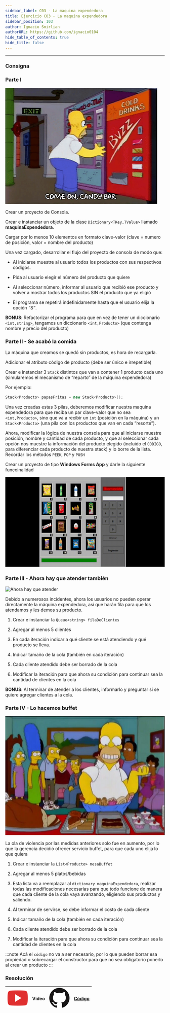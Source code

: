 ```yaml
---
sidebar_label: C03 - La maquina expendedora
title: Ejercicio C03 - La maquina expendedora
sidebar_position: 103
author: Ignacio Smirlian
authorURL: https://github.com/ignacio0104
hide_table_of_contents: true
hide_title: false
---
```

---
### Consigna

### Parte I

![Maquina Expendedora](/clases/06-colecciones/Ejercicios/homero-maquina-expendedora.gif) 

Crear un proyecto de Consola.

Crear e instanciar un objeto de la clase ``Dictionary<TKey,TValue>`` llamado **maquinaExpendedora**.

Cargar por lo menos 10 elementos en formato clave-valor (clave = numero de posición, valor = nombre del producto)

Una vez cargado, desarrollar el flujo del proyecto de consola de
modo que:

+ Al iniciarse muestre al usuario todos los productos con sus respectivos códigos.

+ Pida al usuario elegir el número del producto que quiere

+ Al seleccionar número, informar al usuario que recibió ese producto y volver a mostrar todos los productos SIN el producto que ya eligió

+ El programa se repetirá indefinidamente hasta que el usuario elija la opción *“S”*.


**BONUS**: Refactorizar el programa para que en vez de tener un diccionario `<int,string>`, tengamos un diccionario `<int,Producto>` (que contenga nombre y precio del producto)



### Parte II - Se acabó la comida

La máquina que creamos se quedó sin productos, es hora de recargarla.

Adicionar el atributo código de producto (debe ser único e irrepetible)

Crear e instanciar 3 ``Stack`` distintos que van a contener 1 producto cada uno (simularemos el mecanismo de “reparto” de la máquina expendedora)

Por ejemplo:

```csharp
Stack<Producto> papasFritas = new Stack<Producto>();
```

Una vez creadas estas 3 pilas, deberemos modificar nuestra maquina expendedora para que reciba un par clave-valor que no sea `<int,Producto>`, sino que va a recibir un ``int`` (posición en la máquina) y un ``Stack<Producto>`` (una pila con los productos que van en cada “resorte”).

Ahora, modificar la lógica de nuestra consola para que al iniciarse muestre posición, nombre y cantidad de cada producto, y que al seleccionar cada opción nos muestre la información del producto elegido (incluido el ``CODIGO``, para diferenciar cada producto de nuestra stack) y lo borre de la lista. Recordar los métodos ``PEEK``, ``POP`` y ``PUSH``

Crear un proyecto de tipo **Windows Forms App** y darle la siguiente funcoinalidad

![Maquina Expendedora Funcional](/clases/06-colecciones/Ejercicios/la-maquina-expendedora-funcional.gif)

### Parte III - Ahora hay que atender también

![Ahora hay que atender](/clases/06-colecciones/Ejercicios/mr-burns-enemy.gif) 

Debido a numerosos incidentes, ahora los usuarios no pueden operar directamente la máquina expendedora, así que harán fila para que los atendamos y les demos su producto.

1. Crear e instanciar la ``Queue<string> filaDeClientes``

2. Agregar al menos 5 clientes

3. En cada iteración indicar a qué cliente se está atendiendo y qué producto se lleva.

4. Indicar tamaño de la cola (también en cada iteración)

5. Cada cliente atendido debe ser borrado de la cola

6. Modificar la iteración para que ahora su condición para continuar sea la cantidad de clientes en la cola

**BONUS**: Al terminar de atender a los clientes, informarlo y preguntar si se quiere agregar clientes a la cola.

### Parte IV - Lo hacemos buffet

![La maquina buffet](/clases/06-colecciones/Ejercicios/la-maquina-buffet.png)

La ola de violencia por las medidas anteriores solo fue en aumento, por lo que la gerencia decidió ofrecer servicio buffet, para que cada uno elija lo que quiera

1. Crear e instanciar la ``List<Producto> mesaBuffet``

2. Agregar al menos 5 platos/bebidas

3. Esta lista va a reemplazar al ``dictionary maquinaExpendedora``, realizar todas las modificaciones necesarias para que todo funcione de manera que cada cliente de la cola vaya avanzando, eligiendo sus productos y saliendo.

4. Al terminar de servirse, se debe informar el costo de cada cliente

5. Indicar tamaño de la cola (también en cada iteración)

6. Cada cliente atendido debe ser borrado de la cola

7. Modificar la iteración para que ahora su condición para continuar sea la cantidad de clientes en la cola

:::note
Acá el ``código`` no va a ser necesario, por lo que pueden borrar
esa propiedad o sobrecargar el constructor para que no sea
obligatorio ponerlo al crear un producto
:::


### Resolución
| ![img](/base/youtube.svg) | Video | ![img](/base/github.svg) | [Código](https://github.com/codeutnfra/programacion_2_laboratorio_2/tree/master/Ejercicios_Resueltos/Clase_06/C03%20_La_maquina_expendedora) |
| :-------------------------------------: | :---: | :------------------------------------: | :----: |
